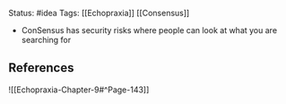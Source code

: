 Status: #idea
Tags: [[Echopraxia]] [[Consensus]]

* ConSensus has security risks where people can look at what you are searching for

## References

![[Echopraxia-Chapter-9#^Page-143]]
